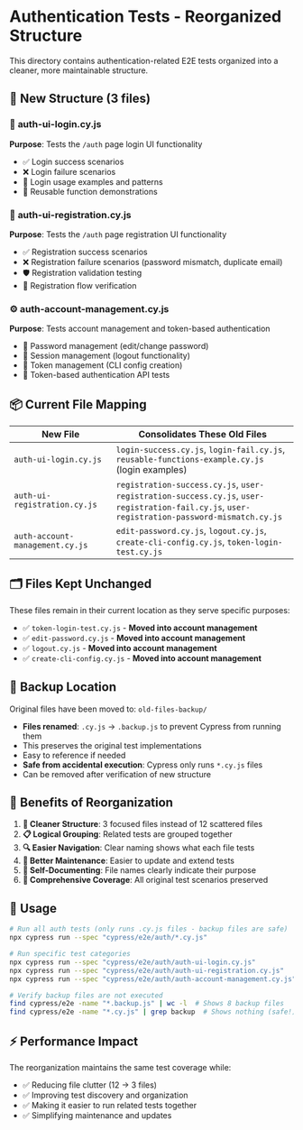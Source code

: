 # Authentication Tests - Reorganized Structure

This directory contains authentication-related E2E tests organized into a cleaner, more maintainable structure.

## 📁 **New Structure (3 files)**

### 🔐 **auth-ui-login.cy.js**
**Purpose**: Tests the `/auth` page login UI functionality
- ✅ Login success scenarios
- ❌ Login failure scenarios
- 📖 Login usage examples and patterns
- 🧪 Reusable function demonstrations

### 📝 **auth-ui-registration.cy.js**
**Purpose**: Tests the `/auth` page registration UI functionality
- ✅ Registration success scenarios
- ❌ Registration failure scenarios (password mismatch, duplicate email)
- 🛡️ Registration validation testing
- 🔄 Registration flow verification

### ⚙️ **auth-account-management.cy.js**
**Purpose**: Tests account management and token-based authentication
- 🔑 Password management (edit/change password)
- 🚪 Session management (logout functionality)
- 🎫 Token management (CLI config creation)
- 🚀 Token-based authentication API tests

## 📦 **Current File Mapping**

| **New File** | **Consolidates These Old Files** |
|--------------|-----------------------------------|
| `auth-ui-login.cy.js` | `login-success.cy.js`, `login-fail.cy.js`, `reusable-functions-example.cy.js` (login examples) |
| `auth-ui-registration.cy.js` | `registration-success.cy.js`, `user-registration-success.cy.js`, `user-registration-fail.cy.js`, `user-registration-password-mismatch.cy.js` |
| `auth-account-management.cy.js` | `edit-password.cy.js`, `logout.cy.js`, `create-cli-config.cy.js`, `token-login-test.cy.js` |

## 🗂️ **Files Kept Unchanged**

These files remain in their current location as they serve specific purposes:

- ✅ `token-login-test.cy.js` - **Moved into account management**
- ✅ `edit-password.cy.js` - **Moved into account management**
- ✅ `logout.cy.js` - **Moved into account management**
- ✅ `create-cli-config.cy.js` - **Moved into account management**

## 📁 **Backup Location**

Original files have been moved to: `old-files-backup/`
- **Files renamed**: `.cy.js` → `.backup.js` to prevent Cypress from running them
- This preserves the original test implementations
- Easy to reference if needed
- **Safe from accidental execution**: Cypress only runs `*.cy.js` files
- Can be removed after verification of new structure

## 🎯 **Benefits of Reorganization**

1. **🧹 Cleaner Structure**: 3 focused files instead of 12 scattered files
2. **📋 Logical Grouping**: Related tests are grouped together
3. **🔍 Easier Navigation**: Clear naming shows what each file tests
4. **🚀 Better Maintenance**: Easier to update and extend tests
5. **📖 Self-Documenting**: File names clearly indicate their purpose
6. **🧪 Comprehensive Coverage**: All original test scenarios preserved

## 🚀 **Usage**

```bash
# Run all auth tests (only runs .cy.js files - backup files are safe)
npx cypress run --spec "cypress/e2e/auth/*.cy.js"

# Run specific test categories
npx cypress run --spec "cypress/e2e/auth/auth-ui-login.cy.js"
npx cypress run --spec "cypress/e2e/auth/auth-ui-registration.cy.js"
npx cypress run --spec "cypress/e2e/auth/auth-account-management.cy.js"

# Verify backup files are not executed
find cypress/e2e -name "*.backup.js" | wc -l  # Shows 8 backup files
find cypress/e2e -name "*.cy.js" | grep backup  # Shows nothing (safe!)
```

## ⚡ **Performance Impact**

The reorganization maintains the same test coverage while:
- ✅ Reducing file clutter (12 → 3 files)
- ✅ Improving test discovery and organization
- ✅ Making it easier to run related tests together
- ✅ Simplifying maintenance and updates
